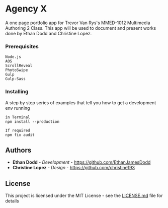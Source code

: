 # Agency X

A one page portfolio app for Trevor Van Rys's MMED-1012 Multimedia Authoring 2 Class. This app will be used to document and present works done by Ethan Dodd and Christine Lopez.

### Prerequisites

```
Node.js
AOS
ScrollReveal
PhotoSwipe
Gulp
Gulp-Sass

```

### Installing

A step by step series of examples that tell you how to get a development env running


```
in Terminal
npm install --production

```

```
If required
npm fix audit
```

## Authors

* **Ethan Dodd** - *Development* - https://github.com/EthanJamesDodd
* **Christine Lopez** - *Design* - https://github.com/christine193


## License

This project is licensed under the MIT License - see the [LICENSE.md](LICENSE.md) file for details
